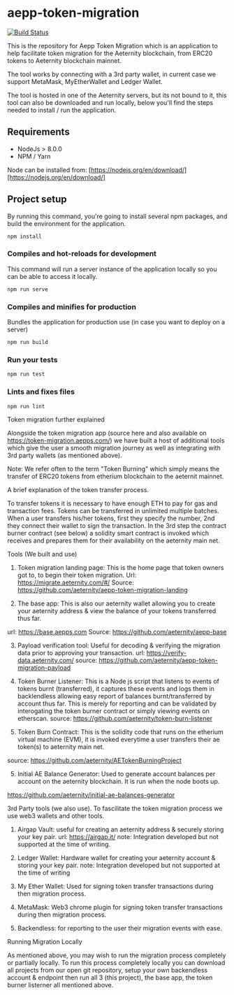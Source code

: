 # aepp-token-migration

[![Build Status](https://ci.aepps.com/job/aepp-token-migration/badge/icon)](https://ci.aepps.com/job/aepp-token-migration/)

This is the repository for Aepp Token Migration which is an application to help facilitate token migration for
the Aeternity blockchain, from ERC20 tokens to Aeternity blockchain mainnet.

The tool works by connecting with a 3rd party wallet, in current case we support MetaMask, MyEtherWallet and Ledger
Wallet.

The tool is hosted in one of the Aeternity servers, but its not bound to it, this tool can also be downloaded and run
locally, below you'll find the steps needed to install / run the application.

## Requirements

- NodeJs > 8.0.0
- NPM / Yarn

Node can be installed from: [https://nodejs.org/en/download/][https://nodejs.org/en/download/] 

## Project setup
By running this command, you're going to install several npm packages, and build the environment for the
application.
```
npm install
```

### Compiles and hot-reloads for development
This command will run a server instance of the application locally so you can be able to access it locally.
```
npm run serve
```

### Compiles and minifies for production
Bundles the application for production use (in case you want to deploy on a server)
```
npm run build
```

### Run your tests
```
npm run test
```

### Lints and fixes files
```
npm run lint
```


[https://nodejs.org/en/download/]: https://nodejs.org/en/download/


Token migration further explained

Alongside the token migration app (source here and also available on https://token-migration.aepps.com/) 
we have built a host of additional tools which give the user a smooth migration journey as well as 
integrating with 3rd party wallets (as mentioned above).

Note: We refer often to the term "Token Burning" which simply means the transfer of ERC20 tokens from etherium
blockchain to the aeternit mainnet.

A brief explanation of the token transfer process.

To transfer tokens it is necessary to have enough ETH to pay for gas and transaction fees. Tokens can be transferred
in unlimited multiple batches. When a user transfers his/her tokens, first they specify the number, 2nd they connect
their wallet to sign the transaction. In the 3rd step the contract burner contract (see below) a solidity smart contract is invoked which receives and prepares them for their availability on the aeternity main net.

Tools (We built and use)

1. Token migration landing page: This is the home page that token owners got to, to begin their token migration.
Url: https://migrate.aeternity.com/#/
Source: https://github.com/aeternity/aepp-token-migration-landing

2. The base app: This is also our aeternity wallet allowing you to create your aeternity address & view the balance of your tokens transferred thus far.

url: https://base.aepps.com
Source: https://github.com/aeternity/aepp-base

3. Payload verification tool: Useful for decoding & verifying the migration data prior to approving your transaction.
url: https://verify-data.aeternity.com/
source: https://github.com/aeternity/aepp-token-migration-payload

4. Token Burner Listener: This is a Node js script that listens to events of tokens burnt (transferred),
it captures these events and logs them in backlendless allowing easy report of balances burnt/transferred by 
account thus far. This is merely for reporting and can be validated by interogating the token burner contract
or simply viewing events on etherscan.
source: https://github.com/aeternity/token-burn-listener

4. Token Burn Contract: This is the solidity code that runs on the etherium virtual machine (EVM),
it is invoked everytime a user transfers their ae token(s) to aeternity main net.

source: https://github.com/aeternity/AETokenBurningProject

5. Initial AE Balance Generator: Used to generate account balances per account on the aeternity blockchain. It is run when the node boots up.

https://github.com/aeternity/initial-ae-balances-generator


3rd Party tools (we also use).
To fascilitate the token migration process we use web3 wallets and other tools.

1. Airgap Vault: useful for creating an aeternity address & securely storing your key pair.
url: https://airgap.it/
note: Integration developed but not supported at the time of writing.

2. Ledger Wallet: Hardware wallet for creating your aeternity account & storing your key pair.
note: Integration developed but not supported at the time of writing

3. My Ether Wallet: Used for signing token transfer transactions during then migration process. 

4. MetaMask: Web3 chrome plugin for signing token transfer transactions during then migration process.

5. Backendless: for reporting to the user their migration events with ease.

Running Migration Locally

As mentioned above, you may wish to run the migration process completely or partially locally.
To run this process completely locally you can download all projects from our open git 
repository, setup your own backendless account & endpoint then run all 3 (this project),
the base app, the token burner listerner all mentioned above.






